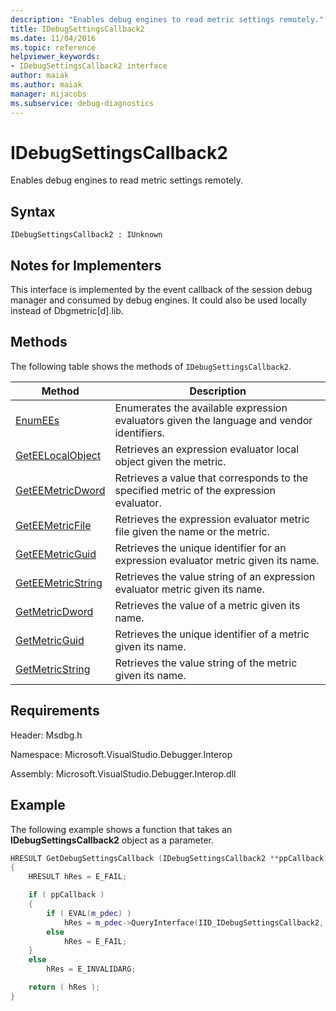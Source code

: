 ```yaml
---
description: "Enables debug engines to read metric settings remotely."
title: IDebugSettingsCallback2
ms.date: 11/04/2016
ms.topic: reference
helpviewer_keywords:
- IDebugSettingsCallback2 interface
author: maiak
ms.author: maiak
manager: mijacobs
ms.subservice: debug-diagnostics
---
```

# IDebugSettingsCallback2

Enables debug engines to read metric settings remotely.

## Syntax

```
IDebugSettingsCallback2 : IUnknown
```

## Notes for Implementers
This interface is implemented by the event callback of the session debug manager and consumed by debug engines. It could also be used locally instead of Dbgmetric[d].lib.

## Methods
The following table shows the methods of `IDebugSettingsCallback2`.

|Method|Description|
|------------|-----------------|
|[EnumEEs](../../../extensibility/debugger/reference/idebugsettingscallback2-enumees.md)|Enumerates the available expression evaluators given the language and vendor identifiers.|
|[GetEELocalObject](../../../extensibility/debugger/reference/idebugsettingscallback2-geteelocalobject.md)|Retrieves an expression evaluator local object given the metric.|
|[GetEEMetricDword](../../../extensibility/debugger/reference/idebugsettingscallback2-geteemetricdword.md)|Retrieves a value that corresponds to the specified metric of the expression evaluator.|
|[GetEEMetricFile](../../../extensibility/debugger/reference/idebugsettingscallback2-geteemetricfile.md)|Retrieves the expression evaluator metric file given the name or the metric.|
|[GetEEMetricGuid](../../../extensibility/debugger/reference/idebugsettingscallback2-geteemetricguid.md)|Retrieves the unique identifier for an expression evaluator metric given its name.|
|[GetEEMetricString](../../../extensibility/debugger/reference/idebugsettingscallback2-geteemetricstring.md)|Retrieves the value string of an expression evaluator metric given its name.|
|[GetMetricDword](../../../extensibility/debugger/reference/idebugsettingscallback2-getmetricdword.md)|Retrieves the value of a metric given its name.|
|[GetMetricGuid](../../../extensibility/debugger/reference/idebugsettingscallback2-getmetricguid.md)|Retrieves the unique identifier of a metric given its name.|
|[GetMetricString](../../../extensibility/debugger/reference/idebugsettingscallback2-getmetricstring.md)|Retrieves the value string of the metric given its name.|

## Requirements
Header: Msdbg.h

Namespace: Microsoft.VisualStudio.Debugger.Interop

Assembly: Microsoft.VisualStudio.Debugger.Interop.dll

## Example
The following example shows a function that takes an **IDebugSettingsCallback2** object as a parameter.

```cpp
HRESULT GetDebugSettingsCallback (IDebugSettingsCallback2 **ppCallback)
{
    HRESULT hRes = E_FAIL;

    if ( ppCallback )
    {
        if ( EVAL(m_pdec) )
            hRes = m_pdec->QueryInterface(IID_IDebugSettingsCallback2, (void **)ppCallback);
        else
            hRes = E_FAIL;
    }
    else
        hRes = E_INVALIDARG;

    return ( hRes );
}
```
